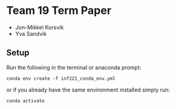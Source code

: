 # Team 19 Term Paper

- Jon-Mikkel Korsvik
- Yva Sandvik


## Setup 

Run the following in the terminal or anaconda prompt:
```
conda env create -f inf221_conda_env.yml
```

or if you already have the same environment installed simply run:
```
conda activate
```